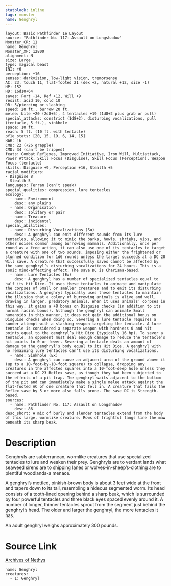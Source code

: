 ```yaml
---
statblock: inline
tags: monster
name: Genghryl
---
```

```statblock
layout: Basic Pathfinder 1e Layout
source: "Pathfinder No. 117: Assault on Longshadow"
Monster_CR: 11
name: Genghryl
Monster_XP: 12800
alignment: N
size: Large
type: magical beast
INI: +6
perception: +16
senses: darkvision, low-light vision, tremorsense
AC: 23, touch 11, flat-footed 21 (dex +2, natural +12, size -1)
HP: 152
HD: 16d10+64
saves: Fort +14, Ref +12, Will +9
resist: acid 10, cold 10
DR: 5/piercing or slashing
speed: 20 ft., burrow 20 ft.
melee: bite +20 (2d8+5), 4 tentacles +19 (1d8+2 plus grab or pull)
special_attacks: constrict (1d8+2), disturbing vocalizations, pull (tentacle, 5 ft.), sinkhole
space: 10 ft.
reach: 5 ft. (10 ft. with tentacle)
pf1e_stats: [20, 15, 19, 6, 14, 15]
BAB: 16
CMB: 22 (+26 grapple)
CMD: 34 (can’t be tripped)
feats: Combat Reflexes, Improved Initiative, Iron Will, Multiattack, Power Attack, Skill Focus (Disguise), Skill Focus (Perception), Weapon Focus (tentacle)
skills: Disguise +9, Perception +16, Stealth +5
racial_modifiers:
- Disguise 8
- Stealth 5
languages: Terran (can’t speak)
special_qualities: compression, lure tentacles
ecology:
  - name: Environment
    desc: any plains
  - name: Organisation
    desc: solitary or pair
  - name: Treasure
    desc: incidental
special_abilities:
  - name: Disturbing Vocalizations (Su)
    desc: A genghryl can emit different sounds from its lure tentacles, allowing it to mimic the barks, howls, shrieks, yips, and other noises common among burrowing mammals. Additionally, once per round as a free action, it can also use one of its tentacles to target a creature with one of two sounds, imposing either the frightened or stunned condition for 1d6 rounds unless the target succeeds at a DC 20 Will save. A creature that successfully saves cannot be affected by the same genghryl’s disturbing vocalizations for 24 hours. This is a sonic mind-affecting effect. The save DC is Charisma-based.
  - name: Lure Tentacles (Ex)
    desc: A genghryl has a number of specialized tentacles equal to half its Hit Dice. It uses these tentacles to animate and manipulate the corpses of Small or smaller creatures and to emit its disturbing vocalizations. A genghryl typically uses these tentacles to maintain the illusion that a colony of burrowing animals is alive and well, drawing in larger, predatory animals. When it uses animals’ corpses in this way, it gains a +8 bonus on Disguise checks (in addition to its normal racial bonus). Although the genghryl can animate Small humanoids in this manner, it does not gain the additional bonus on Disguise checks when doing so. Severing a lure tentacle requires a sunder attempt with a slashing weapon targeting the tentacle. A lure tentacle is considered a separate weapon with hardness 0 and hit points equal to the genghryl’s Hit Dice (typically 16 hp). To sever a tentacle, an opponent must deal enough damage to reduce the tentacle’s hit points to 0 or fewer. Severing a tentacle deals an amount of damage to the genghryl’s body equal to its Hit Dice. A genghryl with no remaining lure tentacles can’t use its disturbing vocalizations.
  - name: Sinkhole (Ex)
    desc: A genghryl can cause an adjacent area of the ground above it (up to a 10-foot-by-10-foot square) to collapse, dropping any creatures in the affected squares into a 10-foot-deep hole unless they succeed at a DC 23 Reflex save, as though they had been subjected to the effects of a pit trap. The genghryl waits adjacent to the bottom of the pit and can immediately make a single melee attack against the flat-footed AC of one creature that fell in. A creature that fails the Reflex save by 5 or more also falls prone. The save DC is Strength-based.
sources:
  - name: Pathfinder No. 117: Assault on Longshadow
    desc: 86
desc_short: A mix of burly and slender tentacles extend from the body of this large, wormlike creature. Rows of frightful fangs line the maw beneath its sharp beak.
```
# Description
Genghryls are subterranean, wormlike creatures that use specialized tentacles to lure and weaken their prey. Genghryls are to verdant lands what seaweed sirens are to shipping lanes or wolves-in-sheep’s-clothing are to plentiful woodlands-a menace.

A genghryl’s mottled, pinkish-brown body is about 3 feet wide at the front and tapers down to its tail, resembling a hideous segmented worm. Its head consists of a tooth-lined opening behind a sharp beak, which is surrounded by four powerful tentacles and three black eyes spaced evenly around it. A number of longer, thinner tentacles sprout from the segment just behind the genghryl’s head. The older and larger the genghryl, the more tentacles it has.

An adult genghryl weighs approximately 300 pounds.
# Source Link
[Archives of Nethys](https://aonprd.com/MonsterDisplay.aspx?ItemName=Genghryl)
```encounter-table
name: Genghryl
creatures:
  - 1: Genghryl
```

